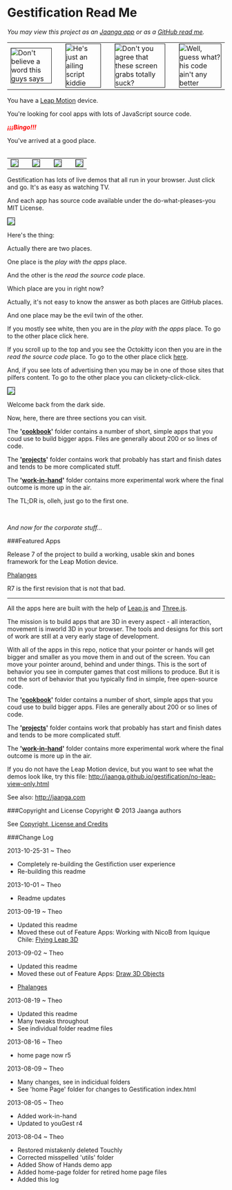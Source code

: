 Gestification Read Me
=====================

_You may view this project as an [Jaanga app][app] or as a [GitHub read me][git]._

[app]:http://jaanga.github.io/gestification/
[git]:https://github.com/jaanga/gestification/

<table>
<tr>
<td>
<img border=1 title='Don&apos;t believe a word this guys says' src=http://jaanga.github.io/gestification/cookbook/jest-live/r1/jest-live-screen-grab-240x180.png >
</td>
<td></td>
<td>
<img border=1 title='He&apos;s just an ailing script kiddie' src=http://jaanga.github.io/gestification/cookbook/jest-play/json/r1/jest-record-json-screen-grab-240x180.png >
</td>
<td></td>
<td>
<img border=1 title='Don&apos;t you agree that these screen grabs totally suck?' src=http://jaanga.github.io/gestification/cookbook/phalanges/r7/phalanges-screen-grab-240x180.png >
</td>
<td></td>
<td>
<img border=1 title='Well, guess what? his code ain&apos;t any better' src=http://jaanga.github.io/gestification/cookbook/draw-3d-objects/r1/draw-3d-objects-screen-grab-240x180.png >
</td>
</tr>
<table>

You have a [Leap Motion](http://leapmotion.com) device.  

You're looking for cool apps with lots of JavaScript source code.  

<b style="color:red" title="Yay! Yippee! Hooray!"><i>&iexcl;&iexcl;&iexcl;Bingo!!!</i></b>

You've arrived at a good place.  

<table>
<tr>
<td>
<img border=1 src=http://jaanga.github.io/gestification/cookbook/yougest/r4/index-screen-grab-240x180.png >
</td>
<td></td>
<td>
<img border=1 src=http://jaanga.github.io/gestification/cookbook/gesture-tally/r1/gesture-tally-screen-grab-240x180.png >
</td>
<td></td>
<td>
<img border=1 src=http://jaanga.github.io/gestification/cookbook/pointing-or-not/r1/pointing-or-not-screen-grab-240x180.png >
</td>
<td></td>
<td>
<img border=1 src=http://jaanga.github.io/gestification/cookbook/pitch-roll-yaw/r2/pitch-roll-yaw-screen-grab-240x180.png >
</td>
</tr>
<table>

<!--
JavaScript web-apps from Jaanga for the awesome [Leap Motion](http://leapmotion.com) device.
-->

Gestification has lots of live demos that all run in your browser. Just click and go. It's as easy as watching TV.

And each app has source code available under the do-what-pleases-you MIT License.

<img border=1  src=http://jaanga.github.io/gestification/cookbook/leap-direction-vs-normal/r2/leap-direction-vs-normal-screen-grab-240x180.png  >

Here's the thing:

Actually there are two places.

One place is the _play with the apps_ place. 

And the other is the _read the source code_ place.

Which place are you in right now?

Actually, it's not easy to know the answer as both places are GitHub places.

And one place may be the evil twin of the other.

If you mostly see white, then you are in the _play with the apps_  place. To go to the other place click here.

If you scroll up to the top and you see the Octokitty icon then you are in the _read the source code_ place.  To go to the other place click [here](https://github.com/jaanga/gestification/).

And, if you see lots of advertising then you may be in one of those sites that pilfers content. To go to the other place you can clickety-click-click.

<img border=1  src=http://jaanga.github.io/gestification/cookbook/touchly/r4/touchly-screen-grab-240x180.png >

Welcome back from the dark side.

Now, here, there are three sections you can visit.


The **'[cookbook](https://github.com/jaanga/gestification/tree/gh-pages/cookbook)'** folder contains a number of short, simple apps that you coud use to build bigger apps. Files are generally about 200 or so lines of code.

The **'[projects](https://github.com/jaanga/gestification/tree/gh-pages/projects)'** folder contains work that probably has start and finish dates and tends to be more complicated stuff.

The **'[work-in-hand](https://github.com/jaanga/gestification/tree/gh-pages/work-in-hand)'** folder contains more experimental work where the final outcome is more up in the air.

The TL;DR is, <bdo dir="rtl" title='The BDO tag is a barrel of monkeys fun!' >hello</bdo>, just go to the first one.


<br>

_And now for the corporate stuff..._

###Featured Apps

Release 7 of the project to build a working, usable skin and bones framework for the Leap Motion device.

[Phalanges](http://jaanga.github.io/gestification/cookbook/phalanges/r7/phalanges.html)

R7 is the first revision that is not that bad.

***

All the apps here are built with the help of [Leap.js](http://js.leapmotion.com/) and [Three.js](http://threejs.org).

The mission is to build apps that are 3D in every aspect - all interaction, movement is inworld 3D in your browser. 
The tools and designs for this sort of work are still at a very early stage of development.

With all of the apps in this repo, notice that your pointer or hands will get bigger and smaller as you move them in and out of the screen. You can move your pointer around, behind and under things. 
This is the sort of behavior you see in computer games that cost millions to produce. But it is not the sort of behavior that you typically find in simple, free open-source code.

The **'[cookbook](https://github.com/jaanga/gestification/tree/gh-pages/cookbook)'** folder contains a number of short, simple apps that you coud use to build bigger apps. Files are generally about 200 or so lines of code.

The **'[projects](https://github.com/jaanga/gestification/tree/gh-pages/projects)'** folder contains work that probably has start and finish dates and tends to be more complicated stuff.

The **'[work-in-hand](https://github.com/jaanga/gestification/tree/gh-pages/work-in-hand)'** folder contains more experimental work where the final outcome is more up in the air.

If you do not have the Leap Motion device, but you want to see what the demos look like, try this file: <http://jaanga.github.io/gestification/no-leap-view-only.html>

See also: <http://jaanga.com>






###Copyright and License
Copyright &copy; 2013 Jaanga authors

See [Copyright, License and Credits](https://github.com/jaanga/gestification/blob/gh-pages/copyright-license-credits.md)

###Change Log

2013-10-25-31 ~ Theo  

* Completely re-building the Gestifiction user experience
* Re-building this readme  

2013-10-01 ~ Theo  

* Readme updates  

2013-09-19 ~ Theo  

* Updated this readme
* Moved these out of Feature Apps: Working with NicoB from Iquique Chile: [Flying Leap 3D](https://github.com/jaanga/gestification/tree/gh-pages/projects/flying-leap-3d)

2013-09-02 ~ Theo  

* Updated this readme
* Moved these out of Feature Apps: [Draw 3D Objects](http://jaanga.github.io/gestification/cookbook/draw-3d-objects/r1/draw-3d-objects.html)
- [Phalanges](http://jaanga.github.io/gestification/work-in-hand/phalanges/r3/phalanges.html)

2013-08-19 ~ Theo  

* Updated this readme
* Many tweaks throughout
* See individual folder readme files

2013-08-16 ~ Theo  

* home page now r5

2013-08-09 ~ Theo  

* Many changes, see in indicidual folders
* See 'home Page' folder for changes to Gestification index.html

2013-08-05 ~ Theo  

* Added work-in-hand
* Updated to youGest r4

2013-08-04 ~ Theo  

* Restored mistakenly deleted Touchly
* Corrected misspelled 'utils' folder
* Added Show of Hands demo app
* Added home-page folder for retired home page files 
* Added this log

